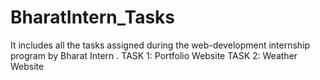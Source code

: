 # BharatIntern_Tasks
It includes all the tasks assigned during the web-development internship program by Bharat Intern .
TASK 1: Portfolio Website
TASK 2: Weather Website
